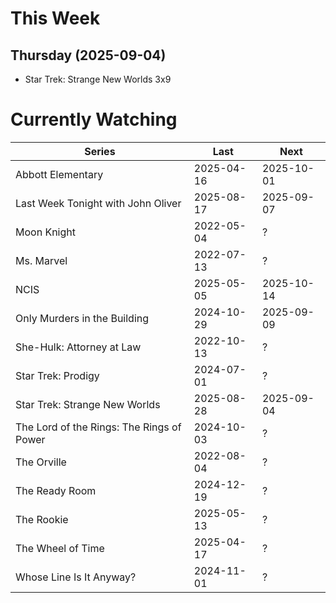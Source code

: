 # This Week

## Thursday (2025-09-04)
- Star Trek: Strange New Worlds 3x9

# Currently Watching

| Series | Last | Next |
| --- | --- | --- |
| Abbott Elementary | 2025-04-16 | 2025-10-01 |
| Last Week Tonight with John Oliver | 2025-08-17 | 2025-09-07 |
| Moon Knight | 2022-05-04 | ? |
| Ms. Marvel | 2022-07-13 | ? |
| NCIS | 2025-05-05 | 2025-10-14 |
| Only Murders in the Building | 2024-10-29 | 2025-09-09 |
| She-Hulk: Attorney at Law | 2022-10-13 | ? |
| Star Trek: Prodigy | 2024-07-01 | ? |
| Star Trek: Strange New Worlds | 2025-08-28 | 2025-09-04 |
| The Lord of the Rings: The Rings of Power | 2024-10-03 | ? |
| The Orville | 2022-08-04 | ? |
| The Ready Room | 2024-12-19 | ? |
| The Rookie | 2025-05-13 | ? |
| The Wheel of Time | 2025-04-17 | ? |
| Whose Line Is It Anyway? | 2024-11-01 | ? |


